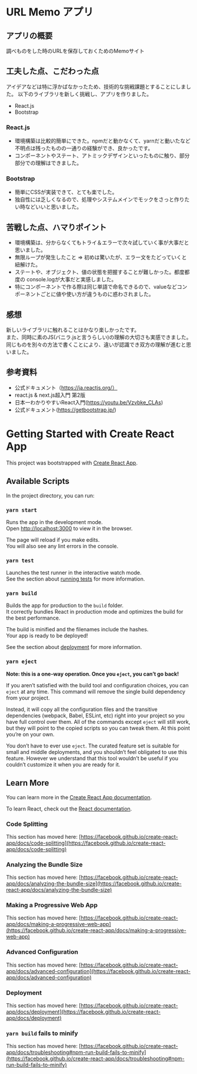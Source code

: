 # URL Memo アプリ
## アプリの概要
調べものをした時のURLを保存しておくためのMemoサイト

## 工夫した点、こだわった点
アイデアなどは特に浮かばなかったため、技術的な挑戦課題とすることにしました。
以下のライブラリを新しく挑戦し、アプリを作りました。
- React.js
- Bootstrap

### React.js
- 環境構築は比較的簡単にできた。npmだと動かなくて、yarnだと動いたなど不明点は残ったものの一通りの経験ができ、良かったです。
- コンポーネントやステート、アトミックデザインといったものに触り、部分部分での理解はできました。

### Bootstrap
- 簡単にCSSが実装できて、とても楽でした。
- 独自性には乏しくなるので、処理やシステムメインでモックをさっと作りたい時などいいと思いました。

## 苦戦した点、ハマりポイント
- 環境構築は、分からなくてもトライ＆エラーで次々試していく事が大事だと思いました。
- 無限ループが発生したこと => 初めは驚いたが、エラー文をたどっていくと紐解けた。
- ステートや、オブジェクト、値の状態を把握することが難しかった。都度都度の console.logが大事だと実感しました。
- 特にコンポーネントで作る際は同じ単語で命名できるので、valueなどコンポーネントごとに値や使い方が違うものに惑わされました。

## 感想
新しいライブラリに触れることはかなり楽しかったです。  
また、同時に素のJS(バニラ.jsと言うらしい)の理解の大切さも実感できました。  
同じものを別々の方法で書くことにより、違いが認識でき双方の理解が進むと思いました。  


## 参考資料
- 公式ドキュメント（https://ja.reactjs.org/）
- react.js & next.js超入門 第2版
- 日本一わかりやすいReact入門(https://youtu.be/Vzvbke_CLAs)
- 公式ドキュメント(https://getbootstrap.jp/)





# Getting Started with Create React App

This project was bootstrapped with [Create React App](https://github.com/facebook/create-react-app).

## Available Scripts

In the project directory, you can run:

### `yarn start`

Runs the app in the development mode.\
Open [http://localhost:3000](http://localhost:3000) to view it in the browser.

The page will reload if you make edits.\
You will also see any lint errors in the console.

### `yarn test`

Launches the test runner in the interactive watch mode.\
See the section about [running tests](https://facebook.github.io/create-react-app/docs/running-tests) for more information.

### `yarn build`

Builds the app for production to the `build` folder.\
It correctly bundles React in production mode and optimizes the build for the best performance.

The build is minified and the filenames include the hashes.\
Your app is ready to be deployed!

See the section about [deployment](https://facebook.github.io/create-react-app/docs/deployment) for more information.

### `yarn eject`

**Note: this is a one-way operation. Once you `eject`, you can’t go back!**

If you aren’t satisfied with the build tool and configuration choices, you can `eject` at any time. This command will remove the single build dependency from your project.

Instead, it will copy all the configuration files and the transitive dependencies (webpack, Babel, ESLint, etc) right into your project so you have full control over them. All of the commands except `eject` will still work, but they will point to the copied scripts so you can tweak them. At this point you’re on your own.

You don’t have to ever use `eject`. The curated feature set is suitable for small and middle deployments, and you shouldn’t feel obligated to use this feature. However we understand that this tool wouldn’t be useful if you couldn’t customize it when you are ready for it.

## Learn More

You can learn more in the [Create React App documentation](https://facebook.github.io/create-react-app/docs/getting-started).

To learn React, check out the [React documentation](https://reactjs.org/).

### Code Splitting

This section has moved here: [https://facebook.github.io/create-react-app/docs/code-splitting](https://facebook.github.io/create-react-app/docs/code-splitting)

### Analyzing the Bundle Size

This section has moved here: [https://facebook.github.io/create-react-app/docs/analyzing-the-bundle-size](https://facebook.github.io/create-react-app/docs/analyzing-the-bundle-size)

### Making a Progressive Web App

This section has moved here: [https://facebook.github.io/create-react-app/docs/making-a-progressive-web-app](https://facebook.github.io/create-react-app/docs/making-a-progressive-web-app)

### Advanced Configuration

This section has moved here: [https://facebook.github.io/create-react-app/docs/advanced-configuration](https://facebook.github.io/create-react-app/docs/advanced-configuration)

### Deployment

This section has moved here: [https://facebook.github.io/create-react-app/docs/deployment](https://facebook.github.io/create-react-app/docs/deployment)

### `yarn build` fails to minify

This section has moved here: [https://facebook.github.io/create-react-app/docs/troubleshooting#npm-run-build-fails-to-minify](https://facebook.github.io/create-react-app/docs/troubleshooting#npm-run-build-fails-to-minify)
